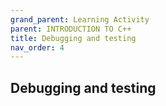 ```yaml
---
grand_parent: Learning Activity
parent: INTRODUCTION TO C++
title: Debugging and testing
nav_order: 4
---
```


 Debugging and testing
--------------------------------------------------------------------------------

